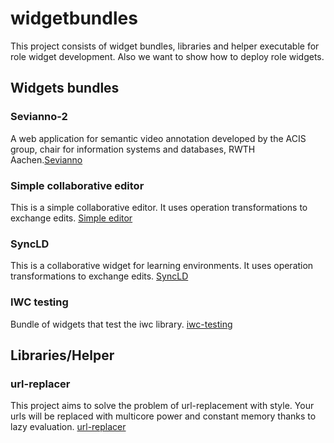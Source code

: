 widgetbundles
=============
This project consists of widget bundles, libraries and helper executable for role widget development. Also we want to show
how to deploy role widgets.
## Widgets bundles
### Sevianno-2
A web application for semantic video annotation developed by the ACIS group, chair for information systems and databases, RWTH Aachen.[Sevianno](https://github.com/DadaMonad/sevianno)

### Simple collaborative editor
This is a simple collaborative editor. It uses operation transformations to exchange edits. [Simple editor](https://github.com/DadaMonad/collaborative-editor-widget)

### SyncLD
This is a collaborative widget for learning environments. It uses operation transformations to exchange edits.
[SyncLD](https://github.com/DadaMonad/SyncLD)

### IWC testing
Bundle of widgets that test the iwc library. [iwc-testing](https://github.com/DadaMonad/iwc-testing-widget-bundle)

## Libraries/Helper
### url-replacer
This project aims to solve the problem of url-replacement with style. Your urls will be replaced with multicore power and constant memory thanks to lazy evaluation.
[url-replacer](https://github.com/DadaMonad/url-replacer)


